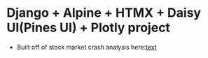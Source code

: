 # Django + Alpine + HTMX + Daisy UI(Pines UI) + Plotly project
- Built off of stock market crash analysis here:[text](https://thecleverprogrammer.com/2025/04/01/stock-market-crash-analysis-with-python/)
